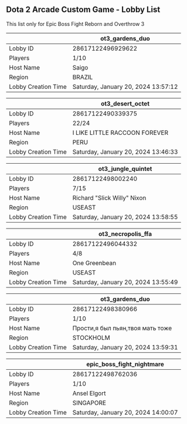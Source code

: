 ## Dota 2 Arcade Custom Game - Lobby List

This list only for Epic Boss Fight Reborn and Overthrow 3

|  | ot3_gardens_duo |
| ------ | ------ |
| Lobby ID | 28617122496929622 |
| Players | 1/10 |
| Host Name | Saigo |
| Region | BRAZIL |
| Lobby Creation Time | Saturday, January 20, 2024 13:57:12 |


|  | ot3_desert_octet |
| ------ | ------ |
| Lobby ID | 28617122490339375 |
| Players | 22/24 |
| Host Name | I LIKE LITTLE RACCOON FOREVER |
| Region | PERU |
| Lobby Creation Time | Saturday, January 20, 2024 13:46:33 |


|  | ot3_jungle_quintet |
| ------ | ------ |
| Lobby ID | 28617122498002240 |
| Players | 7/15 |
| Host Name | Richard "Slick Willy" Nixon |
| Region | USEAST |
| Lobby Creation Time | Saturday, January 20, 2024 13:58:55 |


|  | ot3_necropolis_ffa |
| ------ | ------ |
| Lobby ID | 28617122496044332 |
| Players | 4/8 |
| Host Name | One Greenbean |
| Region | USEAST |
| Lobby Creation Time | Saturday, January 20, 2024 13:55:49 |


|  | ot3_gardens_duo |
| ------ | ------ |
| Lobby ID | 28617122498380966 |
| Players | 1/10 |
| Host Name | Прости,я был пьян,твоя мать тоже |
| Region | STOCKHOLM |
| Lobby Creation Time | Saturday, January 20, 2024 13:59:31 |


|  | epic_boss_fight_nightmare |
| ------ | ------ |
| Lobby ID | 28617122498762036 |
| Players | 1/10 |
| Host Name | Ansel Elgort |
| Region | SINGAPORE |
| Lobby Creation Time | Saturday, January 20, 2024 14:00:07 |


